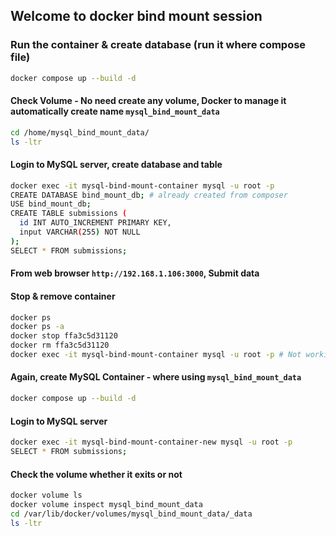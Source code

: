 ## Welcome to docker bind mount session

### Run the container & create database (run it where compose file)

```bash
docker compose up --build -d
```

#### Check Volume - No need create any volume, Docker to manage it automatically create name `mysql_bind_mount_data`

```bash
cd /home/mysql_bind_mount_data/
ls -ltr
```

#### Login to MySQL server, create database and table

```bash
docker exec -it mysql-bind-mount-container mysql -u root -p
CREATE DATABASE bind_mount_db; # already created from composer
USE bind_mount_db;
CREATE TABLE submissions (
  id INT AUTO_INCREMENT PRIMARY KEY,
  input VARCHAR(255) NOT NULL
);
SELECT * FROM submissions;
```

#### From web browser `http://192.168.1.106:3000`, Submit data

#### Stop & remove container

```bash
docker ps
docker ps -a
docker stop ffa3c5d31120
docker rm ffa3c5d31120
docker exec -it mysql-bind-mount-container mysql -u root -p # Not working due container not exits now
```

#### Again, create MySQL Container - where using `mysql_bind_mount_data`

```bash
docker compose up --build -d
```

#### Login to MySQL server

```bash
docker exec -it mysql-bind-mount-container-new mysql -u root -p
SELECT * FROM submissions;
```

#### Check the volume whether it exits or not

```bash
docker volume ls
docker volume inspect mysql_bind_mount_data
cd /var/lib/docker/volumes/mysql_bind_mount_data/_data
ls -ltr
```

